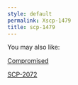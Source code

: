 ```yaml
---
style: default
permalink: Xscp-1479
title: scp-1479
---
```

You may also like:

[Compromised](http://scp-wiki.net/compromised)

[SCP-2072](http://scp-wiki.net/scp-2072)

